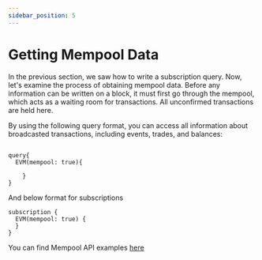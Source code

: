 ```yaml
---
sidebar_position: 5
---
```


# Getting Mempool Data

In the previous section, we saw how to write a subscription query. Now, let's examine the process of obtaining mempool data.
Before any information can be written on a block, it must first go through the mempool, which acts as a waiting room for transactions. All unconfirmed transactions are held here.

By using the following query format, you can access all information about broadcasted transactions, including events, trades, and balances:

```

query{
  EVM(mempool: true){

    }
}

```
And below format for subscriptions

```
subscription {
  EVM(mempool: true) {
  }
}
```

You can find Mempool API examples [here](/docs/examples/mempool/mempool-api.md)

